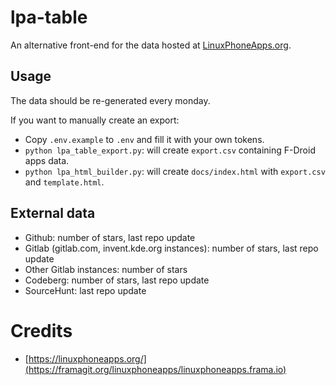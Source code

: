 # lpa-table

An alternative front-end for the data hosted at [LinuxPhoneApps.org](https://linuxphoneapps.org/).

## Usage

The data should be re-generated every monday.

If you want to manually create an export:

- Copy `.env.example` to `.env` and fill it with your own tokens.
- `python lpa_table_export.py`: will create `export.csv` containing F-Droid apps data.
- `python lpa_html_builder.py`: will create `docs/index.html` with `export.csv` and `template.html`.

## External data

- Github: number of stars, last repo update
- Gitlab (gitlab.com, invent.kde.org instances): number of stars, last repo update
- Other Gitlab instances: number of stars
- Codeberg: number of stars, last repo update
- SourceHunt: last repo update

# Credits

- [https://linuxphoneapps.org/](https://framagit.org/linuxphoneapps/linuxphoneapps.frama.io)
